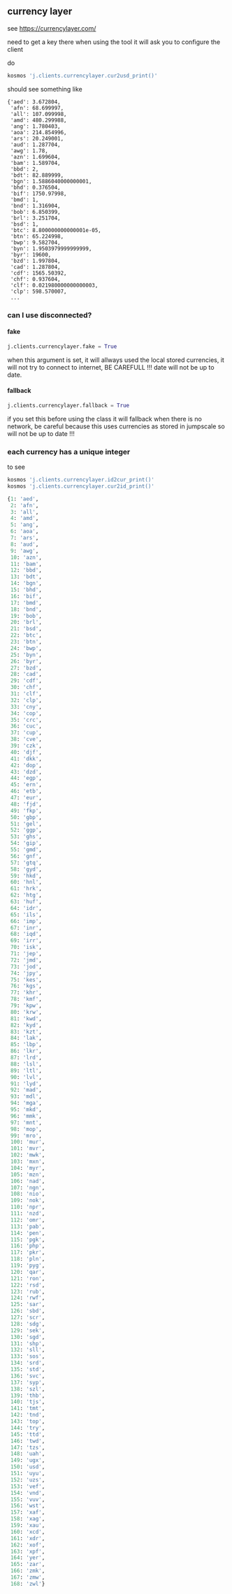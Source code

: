 
## currency layer

see https://currencylayer.com/

need to get a key there
when using the tool it will ask you to configure the client

do
```python
kosmos 'j.clients.currencylayer.cur2usd_print()'
```

should see something like
```
{'aed': 3.672804,
 'afn': 68.699997,
 'all': 107.099998,
 'amd': 480.299988,
 'ang': 1.780403,
 'aoa': 214.854996,
 'ars': 20.249001,
 'aud': 1.287704,
 'awg': 1.78,
 'azn': 1.699604,
 'bam': 1.589704,
 'bbd': 2,
 'bdt': 82.889999,
 'bgn': 1.5886040000000001,
 'bhd': 0.376504,
 'bif': 1750.97998,
 'bmd': 1,
 'bnd': 1.316904,
 'bob': 6.850399,
 'brl': 3.251704,
 'bsd': 1,
 'btc': 8.800000000000001e-05,
 'btn': 65.224998,
 'bwp': 9.582704,
 'byn': 1.9503979999999999,
 'byr': 19600,
 'bzd': 1.997804,
 'cad': 1.287804,
 'cdf': 1565.50392,
 'chf': 0.937604,
 'clf': 0.021980000000000003,
 'clp': 598.570007,
 ...
 ```

 ### can I use disconnected?


####  fake

```python
j.clients.currencylayer.fake = True
```


when this argument is set, it will allways used the local stored currencies,
it will not try to connect to internet, BE CAREFULL !!! date will not be up to date.

####  fallback

```python
j.clients.currencylayer.fallback = True
```

if you set this before using the class it will fallback when there is no network,
be careful because this uses currencies as stored in jumpscale so will not be up to date !!!




 ### each currency has a unique integer

 to see

```bash
kosmos 'j.clients.currencylayer.id2cur_print()'
kosmos 'j.clients.currencylayer.cur2id_print()'
```


```python
{1: 'aed',
 2: 'afn',
 3: 'all',
 4: 'amd',
 5: 'ang',
 6: 'aoa',
 7: 'ars',
 8: 'aud',
 9: 'awg',
 10: 'azn',
 11: 'bam',
 12: 'bbd',
 13: 'bdt',
 14: 'bgn',
 15: 'bhd',
 16: 'bif',
 17: 'bmd',
 18: 'bnd',
 19: 'bob',
 20: 'brl',
 21: 'bsd',
 22: 'btc',
 23: 'btn',
 24: 'bwp',
 25: 'byn',
 26: 'byr',
 27: 'bzd',
 28: 'cad',
 29: 'cdf',
 30: 'chf',
 31: 'clf',
 32: 'clp',
 33: 'cny',
 34: 'cop',
 35: 'crc',
 36: 'cuc',
 37: 'cup',
 38: 'cve',
 39: 'czk',
 40: 'djf',
 41: 'dkk',
 42: 'dop',
 43: 'dzd',
 44: 'egp',
 45: 'ern',
 46: 'etb',
 47: 'eur',
 48: 'fjd',
 49: 'fkp',
 50: 'gbp',
 51: 'gel',
 52: 'ggp',
 53: 'ghs',
 54: 'gip',
 55: 'gmd',
 56: 'gnf',
 57: 'gtq',
 58: 'gyd',
 59: 'hkd',
 60: 'hnl',
 61: 'hrk',
 62: 'htg',
 63: 'huf',
 64: 'idr',
 65: 'ils',
 66: 'imp',
 67: 'inr',
 68: 'iqd',
 69: 'irr',
 70: 'isk',
 71: 'jep',
 72: 'jmd',
 73: 'jod',
 74: 'jpy',
 75: 'kes',
 76: 'kgs',
 77: 'khr',
 78: 'kmf',
 79: 'kpw',
 80: 'krw',
 81: 'kwd',
 82: 'kyd',
 83: 'kzt',
 84: 'lak',
 85: 'lbp',
 86: 'lkr',
 87: 'lrd',
 88: 'lsl',
 89: 'ltl',
 90: 'lvl',
 91: 'lyd',
 92: 'mad',
 93: 'mdl',
 94: 'mga',
 95: 'mkd',
 96: 'mmk',
 97: 'mnt',
 98: 'mop',
 99: 'mro',
 100: 'mur',
 101: 'mvr',
 102: 'mwk',
 103: 'mxn',
 104: 'myr',
 105: 'mzn',
 106: 'nad',
 107: 'ngn',
 108: 'nio',
 109: 'nok',
 110: 'npr',
 111: 'nzd',
 112: 'omr',
 113: 'pab',
 114: 'pen',
 115: 'pgk',
 116: 'php',
 117: 'pkr',
 118: 'pln',
 119: 'pyg',
 120: 'qar',
 121: 'ron',
 122: 'rsd',
 123: 'rub',
 124: 'rwf',
 125: 'sar',
 126: 'sbd',
 127: 'scr',
 128: 'sdg',
 129: 'sek',
 130: 'sgd',
 131: 'shp',
 132: 'sll',
 133: 'sos',
 134: 'srd',
 135: 'std',
 136: 'svc',
 137: 'syp',
 138: 'szl',
 139: 'thb',
 140: 'tjs',
 141: 'tmt',
 142: 'tnd',
 143: 'top',
 144: 'try',
 145: 'ttd',
 146: 'twd',
 147: 'tzs',
 148: 'uah',
 149: 'ugx',
 150: 'usd',
 151: 'uyu',
 152: 'uzs',
 153: 'vef',
 154: 'vnd',
 155: 'vuv',
 156: 'wst',
 157: 'xaf',
 158: 'xag',
 159: 'xau',
 160: 'xcd',
 161: 'xdr',
 162: 'xof',
 163: 'xpf',
 164: 'yer',
 165: 'zar',
 166: 'zmk',
 167: 'zmw',
 168: 'zwl'}
```

